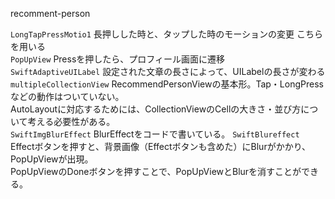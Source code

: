  recomment-person
  
`LongTapPressMotio1` 長押しした時と、タップした時のモーションの変更 こちらを用いる  
`PopUpView` Pressを押したら、プロフィール画面に遷移  
`SwiftAdaptiveUILabel` 設定された文章の長さによって、UILabelの長さが変わる  
`multipleCollectionView` RecommendPersonViewの基本形。Tap・LongPressなどの動作はついていない。  
AutoLayoutに対応するためには、CollectionViewのCellの大きさ・並び方について考える必要性がある。    
`SwiftImgBlurEffect` BlurEffectをコードで書いている。 
`SwiftBlureffect` Effectボタンを押すと、背景画像（Effectボタンも含めた）にBlurがかかり、PopUpViewが出現。  
PopUpViewのDoneボタンを押すことで、PopUpViewとBlurを消すことができる。   
